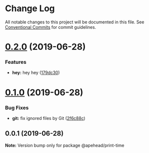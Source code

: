 # Change Log

All notable changes to this project will be documented in this file.
See [Conventional Commits](https://conventionalcommits.org) for commit guidelines.

# [0.2.0](https://github.com/apehead/monorepo-playground/compare/v0.1.0...v0.2.0) (2019-06-28)


### Features

* **hey:** hey hey ([179dc30](https://github.com/apehead/monorepo-playground/commit/179dc30))





# [0.1.0](https://github.com/apehead/monorepo-playground/compare/v0.0.1...v0.1.0) (2019-06-28)


### Bug Fixes

* **git:** fix ignored files by Git ([2f6c88c](https://github.com/apehead/monorepo-playground/commit/2f6c88c))





## 0.0.1 (2019-06-28)

**Note:** Version bump only for package @apehead/print-time
